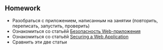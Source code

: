 ## Homework

- Разобраться с приложением, написанным на занятии (повторить, переписать, запустить, проверить)
- Ознакомиться со статьёй [Безопасность Web-приложения](https://spring-projects.ru/guides/securing-web/)
- Ознакомиться со статьёй [Securing a Web Application](https://spring.io/guides/gs/securing-web/)
- Сравнить эти две статьи